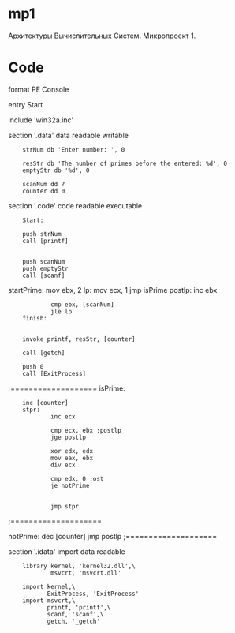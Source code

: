 # mp1
Архитектуры Вычислительных Систем. Микропроект 1.


# Code

format PE Console

entry Start

include 'win32a.inc'

section '.data' data readable writable

        strNum db 'Enter number: ', 0

        resStr db 'The number of primes before the entered: %d', 0
        emptyStr db '%d', 0

        scanNum dd ?
        counter dd 0

section '.code' code readable executable

        Start:

        push strNum
        call [printf]


        push scanNum
        push emptyStr
        call [scanf]

startPrime:
        mov ebx, 2
        lp:
                mov ecx, 1
                jmp isPrime
                postlp:
                inc ebx

                cmp ebx, [scanNum]
                jle lp
        finish:


        invoke printf, resStr, [counter]

        call [getch]

        push 0
        call [ExitProcess]

;===================
isPrime:

        inc [counter]         
        stpr:
                inc ecx       

                cmp ecx, ebx ;postlp
                jge postlp

                xor edx, edx
                mov eax, ebx
                div ecx

                cmp edx, 0 ;ost
                je notPrime


                jmp stpr


;====================

notPrime:
        dec [counter]
        jmp postlp
;====================

section '.idata'  import data readable

        library kernel, 'kernel32.dll',\
                msvcrt, 'msvcrt.dll'

        import kernel,\
               ExitProcess, 'ExitProcess'
        import msvcrt,\
               printf, 'printf',\
               scanf, 'scanf',\
               getch, '_getch'

